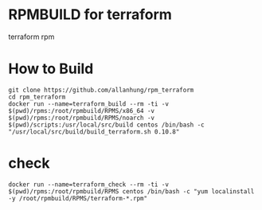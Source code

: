 RPMBUILD for terraform
=========================

terraform rpm

How to Build
=========
    git clone https://github.com/allanhung/rpm_terraform
    cd rpm_terraform
    docker run --name=terraform_build --rm -ti -v $(pwd)/rpms:/root/rpmbuild/RPMS/x86_64 -v $(pwd)/rpms:/root/rpmbuild/RPMS/noarch -v $(pwd)/scripts:/usr/local/src/build centos /bin/bash -c "/usr/local/src/build/build_terraform.sh 0.10.8"

# check
    docker run --name=terraform_check --rm -ti -v $(pwd)/rpms:/root/rpmbuild/RPMS centos /bin/bash -c "yum localinstall -y /root/rpmbuild/RPMS/terraform-*.rpm"
